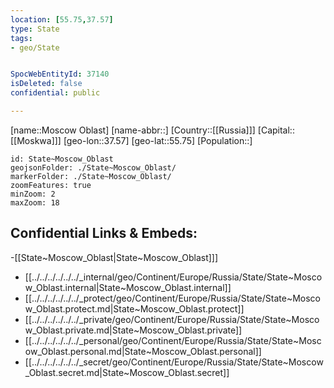 ```yaml
---
location: [55.75,37.57]
type: State
tags:
- geo/State


SpocWebEntityId: 37140
isDeleted: false
confidential: public

---
```

[name::Moscow Oblast]
[name-abbr::]
[Country::[[Russia]]]
[Capital::[[Moskwa]]]
[geo-lon::37.57]
[geo-lat::55.75]
[Population::]



```leaflet
id: State~Moscow_Oblast
geojsonFolder: ./State~Moscow_Oblast/
markerFolder: ./State~Moscow_Oblast/
zoomFeatures: true 
minZoom: 2 
maxZoom: 18
```


## Confidential Links & Embeds: 
-[[State~Moscow_Oblast|State~Moscow_Oblast]]] 
- [[../../../../../../_internal/geo/Continent/Europe/Russia/State/State~Moscow_Oblast.internal|State~Moscow_Oblast.internal]] 
- [[../../../../../../_protect/geo/Continent/Europe/Russia/State/State~Moscow_Oblast.protect.md|State~Moscow_Oblast.protect]] 
- [[../../../../../../_private/geo/Continent/Europe/Russia/State/State~Moscow_Oblast.private.md|State~Moscow_Oblast.private]] 
- [[../../../../../../_personal/geo/Continent/Europe/Russia/State/State~Moscow_Oblast.personal.md|State~Moscow_Oblast.personal]] 
- [[../../../../../../_secret/geo/Continent/Europe/Russia/State/State~Moscow_Oblast.secret.md|State~Moscow_Oblast.secret]] 
